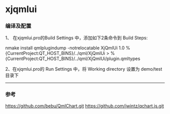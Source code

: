 # xjqmlui


### 编译及配置

1、 在xjqmlui.pro的Build Settings 中，添加如下2条命令到 Build Steps:


nmake install
qmlplugindump -notrelocatable XjQmlUi 1.0 %{CurrentProject:QT_HOST_BINS}/../qml/XjQmlUi > %{CurrentProject:QT_HOST_BINS}/../qml/XjQmlUi/plugin.qmltypes


2、在xjqmlui.pro的 Run Settings 中，将 Working directory 设置为 demo/test目录下


---


### 参考
https://github.com/bebu/QmlChart.git
https://github.com/jwintz/qchart.js.git